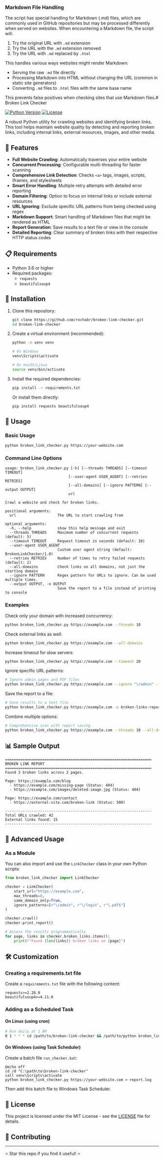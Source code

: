 ### Markdown File Handling

The script has special handling for Markdown (.md) files, which are commonly used in GitHub repositories but may be processed differently when served on websites. When encountering a Markdown file, the script will:

1. Try the original URL with `.md` extension
2. Try the URL with the `.md` extension removed
3. Try the URL with `.md` replaced by `.html`

This handles various ways websites might render Markdown:
- Serving the raw `.md` file directly
- Processing Markdown into HTML without changing the URL (common in static site generators)
- Converting `.md` files to `.html` files with the same base name

This prevents false positives when checking sites that use Markdown files.# Broken Link Checker

[![Python Version](https://img.shields.io/badge/python-3.6%2B-blue.svg)](https://www.python.org/downloads/)
[![License](https://img.shields.io/badge/license-MIT-green.svg)](LICENSE)

A robust Python utility for crawling websites and identifying broken links. This tool helps maintain website quality by detecting and reporting broken links, including internal links, external resources, images, and other media.

## 🚀 Features

- **Full Website Crawling**: Automatically traverses your entire website
- **Concurrent Processing**: Configurable multi-threading for faster scanning
- **Comprehensive Link Detection**: Checks `<a>` tags, images, scripts, iframes, and stylesheets
- **Smart Error Handling**: Multiple retry attempts with detailed error reporting
- **Domain Filtering**: Option to focus on internal links or include external resources
- **URL Ignoring**: Exclude specific URL patterns from being checked using regex
- **Markdown Support**: Smart handling of Markdown files that might be rendered as HTML
- **Report Generation**: Save results to a text file or view in the console
- **Detailed Reporting**: Clear summary of broken links with their respective HTTP status codes

## 📋 Requirements

- Python 3.6 or higher
- Required packages:
  - `requests`
  - `beautifulsoup4`

## 🔧 Installation

1. Clone this repository:
   ```bash
   git clone https://github.com/rochabr/broken-link-checker.git
   cd broken-link-checker
   ```

2. Create a virtual environment (recommended):
   ```bash
   python -m venv venv
   
   # On Windows
   venv\Scripts\activate
   
   # On macOS/Linux
   source venv/bin/activate
   ```

3. Install the required dependencies:
   ```bash
   pip install -r requirements.txt
   ```

   Or install them directly:
   ```bash
   pip install requests beautifulsoup4
   ```

## 📖 Usage

### Basic Usage

```bash
python broken_link_checker.py https://your-website.com
```

### Command Line Options

```
usage: broken_link_checker.py [-h] [--threads THREADS] [--timeout TIMEOUT]
                             [--user-agent USER_AGENT] [--retries RETRIES]
                             [--all-domains] [--ignore PATTERN] [--output OUTPUT]
                             url

Crawl a website and check for broken links.

positional arguments:
  url                   The URL to start crawling from

optional arguments:
  -h, --help            show this help message and exit
  --threads THREADS     Maximum number of concurrent requests (default: 5)
  --timeout TIMEOUT     Request timeout in seconds (default: 10)
  --user-agent USER_AGENT
                        Custom user agent string (default: BrokenLinkChecker/1.0)
  --retries RETRIES     Number of times to retry failed requests (default: 2)
  --all-domains         Check links on all domains, not just the starting domain
  --ignore PATTERN      Regex pattern for URLs to ignore. Can be used multiple times.
  --output OUTPUT, -o OUTPUT
                        Save the report to a file instead of printing to console
```

### Examples

Check only your domain with increased concurrency:
```bash
python broken_link_checker.py https://example.com --threads 10
```

Check external links as well:
```bash
python broken_link_checker.py https://example.com --all-domains
```

Increase timeout for slow servers:
```bash
python broken_link_checker.py https://example.com --timeout 20
```

Ignore specific URL patterns:
```bash
# Ignore admin pages and PDF files
python broken_link_checker.py https://example.com --ignore "\/admin" --ignore "\.pdf$"
```

Save the report to a file:
```bash
# Save results to a text file
python broken_link_checker.py https://example.com -o broken-links-report.txt
```

Combine multiple options:
```bash
# Comprehensive scan with report saving
python broken_link_checker.py https://example.com --threads 10 --all-domains --ignore "googletagmanager\.com" -o report.txt
```

## 📊 Sample Output

```
===================================================================
BROKEN LINK REPORT
===================================================================
Found 3 broken links across 2 pages.

Page: https://example.com/blog
  - https://example.com/missing-page (Status: 404)
  - https://example.com/images/deleted-image.jpg (Status: 404)

Page: https://example.com/contact
  - https://external-site.com/broken-link (Status: 500)

-------------------------------------------------------------------
Total URLs crawled: 42
External links found: 15
-------------------------------------------------------------------
```

## 🧰 Advanced Usage

### As a Module

You can also import and use the `LinkChecker` class in your own Python scripts:

```python
from broken_link_checker import LinkChecker

checker = LinkChecker(
    start_url="https://example.com",
    max_threads=8,
    same_domain_only=True,
    ignore_patterns=[r"\/admin", r"\/login", r"\.pdf$"]
)

checker.crawl()
checker.print_report()

# Access the results programmatically
for page, links in checker.broken_links.items():
    print(f"Found {len(links)} broken links on {page}")
```

## 🛠️ Customization

### Creating a requirements.txt file

Create a `requirements.txt` file with the following content:

```
requests>=2.28.0
beautifulsoup4>=4.11.0
```

### Adding as a Scheduled Task

#### On Linux (using cron)

```bash
# Run daily at 1 AM
0 1 * * * cd /path/to/broken-link-checker && /path/to/python broken_link_checker.py https://your-website.com >> /path/to/logfile.log 2>&1
```

#### On Windows (using Task Scheduler)

Create a batch file `run_checker.bat`:

```batch
@echo off
cd /d "C:\path\to\broken-link-checker"
call venv\Scripts\activate
python broken_link_checker.py https://your-website.com > report.log
```

Then add this batch file to Windows Task Scheduler.

## 📝 License

This project is licensed under the MIT License - see the [LICENSE](LICENSE) file for details.

## 🤝 Contributing

---

⭐ Star this repo if you find it useful! ⭐